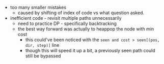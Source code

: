 - too many smaller mistakes
	- caused by shifting of index of code vs what question asked.
- inefficient code - revisit multiple paths unnecessarily
	- need to practice DP - specifically backtracking
	- the best way forward was actually to heappop the node with min cost
		- this could've been noticed with the `seen and cost > seen[(pos, dir, step)]` line
		- though this will speed it up a bit, a previously seen path could still be bypassed 
